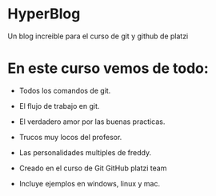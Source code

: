 # HyperBlog 
Un blog increible para el curso de git y github de platzi

# En este curso vemos de todo:
* Todos los comandos de git.
* El flujo de trabajo en git.
* El verdadero amor por las buenas practicas.
* Trucos muy locos del profesor.
* Las personalidades multiples de freddy.

* Creado en el curso de Git GitHub platzi team
* Incluye ejemplos en windows, linux y mac.
